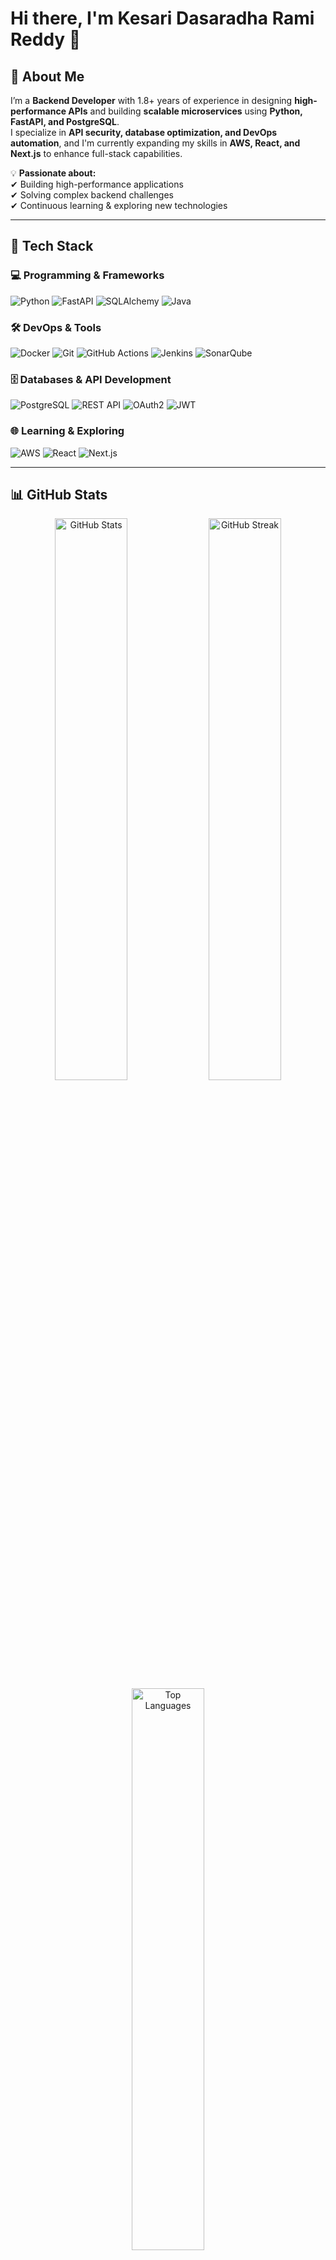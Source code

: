 # Hi there, I'm Kesari Dasaradha Rami Reddy 👋

## 🚀 About Me
I’m a **Backend Developer** with 1.8+ years of experience in designing **high-performance APIs** and building **scalable microservices** using **Python, FastAPI, and PostgreSQL**.  
I specialize in **API security, database optimization, and DevOps automation**, and I'm currently expanding my skills in **AWS, React, and Next.js** to enhance full-stack capabilities.  

💡 **Passionate about:**  
✔ Building high-performance applications  
✔ Solving complex backend challenges  
✔ Continuous learning & exploring new technologies  

---

## 🔧 Tech Stack

### 💻 Programming & Frameworks
![Python](https://img.shields.io/badge/Python-3670A0?style=for-the-badge&logo=python&logoColor=ffdd54)
![FastAPI](https://img.shields.io/badge/FastAPI-009688?style=for-the-badge&logo=fastapi&logoColor=white)
![SQLAlchemy](https://img.shields.io/badge/SQLAlchemy-FF5722?style=for-the-badge&logo=python&logoColor=white)
![Java](https://img.shields.io/badge/Java-%23ED8B00.svg?style=for-the-badge&logo=java&logoColor=white)

### 🛠️ DevOps & Tools
![Docker](https://img.shields.io/badge/Docker-%230db7ed.svg?style=for-the-badge&logo=docker&logoColor=white)
![Git](https://img.shields.io/badge/Git-%23F05033.svg?style=for-the-badge&logo=git&logoColor=white)
![GitHub Actions](https://img.shields.io/badge/GitHub%20Actions-%232671E5.svg?style=for-the-badge&logo=githubactions&logoColor=white)
![Jenkins](https://img.shields.io/badge/Jenkins-%23D24939.svg?style=for-the-badge&logo=jenkins&logoColor=white)
![SonarQube](https://img.shields.io/badge/SonarQube-%230092CC.svg?style=for-the-badge&logo=sonarqube&logoColor=white)

### 🗄️ Databases & API Development
![PostgreSQL](https://img.shields.io/badge/PostgreSQL-%23316192.svg?style=for-the-badge&logo=postgresql&logoColor=white)
![REST API](https://img.shields.io/badge/REST%20API-%23007EC6.svg?style=for-the-badge&logo=swagger&logoColor=white)
![OAuth2](https://img.shields.io/badge/OAuth2-%230A66C2.svg?style=for-the-badge&logo=auth0&logoColor=white)
![JWT](https://img.shields.io/badge/JWT-%23EF2D5E.svg?style=for-the-badge&logo=jsonwebtokens&logoColor=white)

### 🌐 Learning & Exploring
![AWS](https://img.shields.io/badge/AWS-%23FF9900.svg?style=for-the-badge&logo=amazonaws&logoColor=white)
![React](https://img.shields.io/badge/React-%2361DAFB.svg?style=for-the-badge&logo=react&logoColor=black)
![Next.js](https://img.shields.io/badge/Next.js-%23000000.svg?style=for-the-badge&logo=next.js&logoColor=white)

---

## 📊 GitHub Stats  

<p align="center">
  <img src="https://github-readme-stats.vercel.app/api?username=KDasaradha&theme=dark&hide_border=false" alt="GitHub Stats" width="48%"/>
  <img src="https://github-readme-streak-stats.herokuapp.com/?user=KDasaradha&theme=dark&hide_border=false" alt="GitHub Streak" width="48%"/>
  <br>
  <img src="https://github-readme-stats.vercel.app/api/top-langs/?username=KDasaradha&theme=dark&hide_border=false&layout=compact" alt="Top Languages" width="48%"/>
</p>

---

## 🏆 GitHub Trophies
<p align="center">
  <img src="https://github-profile-trophy.vercel.app/?username=KDasaradha&theme=radical&no-frame=false&no-bg=true&margin-w=4" alt="GitHub Trophies" />
</p>

---

## 🌐 Connect with Me
<p align="center">
  <a href="https://www.linkedin.com/in/dasaradha-rami-reddy-kesari-b8471417b/">
    <img src="https://img.shields.io/badge/LinkedIn-%230077B5.svg?style=for-the-badge&logo=linkedin&logoColor=white" alt="LinkedIn">
  </a>
  <a href="https://github.com/KDasaradha">
    <img src="https://img.shields.io/badge/GitHub-%23121011.svg?style=for-the-badge&logo=github&logoColor=white" alt="GitHub">
  </a>
  <a href="https://kdasaradha525.vercel.app/">
    <img src="https://img.shields.io/badge/Portfolio-%230A66C2.svg?style=for-the-badge&logo=vercel&logoColor=white" alt="Portfolio">
  </a>
</p>

---

<p align="center">
  <img src="https://visitcount.itsvg.in/api?id=KDasaradha&icon=0&color=0" alt="Profile Views Counter" />
</p>

---

🔍 *Always open to discussions, collaborations, and exciting projects!*  
✨ *Feel free to explore my repositories and reach out to connect!* 🚀
